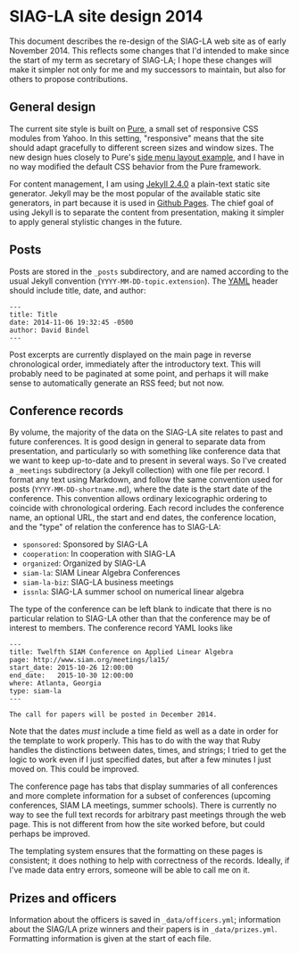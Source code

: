 # SIAG-LA site design 2014

This document describes the re-design of the SIAG-LA web site as of
early November 2014.  This reflects some changes that I'd intended to
make since the start of my term as secretary of SIAG-LA; I hope these
changes will make it simpler not only for me and my successors to
maintain, but also for others to propose contributions.

## General design

The current site style is built on [Pure][pure], a small set of
responsive CSS modules from Yahoo.  In this setting, "responsive"
means that the site should adapt gracefully to different screen sizes
and window sizes.  The new design hues closely to Pure's
[side menu layout example][side], and I have in no way modified the
default CSS behavior from the Pure framework.

For content management, I am using [Jekyll 2.4.0][jekyll] a plain-text
static site generator.  Jekyll may be the most popular of the
available static site generators, in part because it is used in
[Github Pages][ghpages].  The chief goal of using Jekyll is to
separate the content from presentation, making it simpler to apply
general stylistic changes in the future.

## Posts

Posts are stored in the `_posts` subdirectory, and are named according
to the usual Jekyll convention (`YYYY-MM-DD-topic.extension`).
The [YAML][yaml] header should include title, date, and author:

    ---
    title: Title
    date: 2014-11-06 19:32:45 -0500
    author: David Bindel
    ---

Post excerpts are currently displayed on the main page in reverse
chronological order, immediately after the introductory text.
This will probably need to be paginated at some point, and perhaps
it will make sense to automatically generate an RSS feed; but not now.

## Conference records

By volume, the majority of the data on the SIAG-LA site relates to
past and future conferences.  It is good design in general to separate
data from presentation, and particularly so with something like
conference data that we want to keep up-to-date and to present in
several ways.  So I've created a `_meetings` subdirectory (a Jekyll
collection) with one file per record.  I format any text using
Markdown, and follow the same convention used for posts
(`YYYY-MM-DD-shortname.md`), where the date is the start date of the
conference.  This convention allows ordinary lexicographic ordering to
coincide with chronological ordering.  Each record includes the
conference name, an optional URL, the start and end dates, the
conference location, and the "type" of relation the conference has to
SIAG-LA:

- `sponsored`: Sponsored by SIAG-LA
- `cooperation`: In cooperation with SIAG-LA
- `organized`: Organized by SIAG-LA
- `siam-la`: SIAM Linear Algebra Conferences
- `siam-la-biz`: SIAG-LA business meetings
- `issnla`: SIAG-LA summer school on numerical linear algebra

The type of the conference can be left blank to indicate that there
is no particular relation to SIAG-LA other than that the conference
may be of interest to members.  The conference record YAML looks like

    ---
    title: Twelfth SIAM Conference on Applied Linear Algebra
    page: http://www.siam.org/meetings/la15/
    start_date: 2015-10-26 12:00:00
    end_date:   2015-10-30 12:00:00
    where: Atlanta, Georgia
    type: siam-la
    ---

    The call for papers will be posted in December 2014.

Note that the dates *must* include a time field as well as a date
in order for the template to work properly.  This has to do with the
way that Ruby handles the distinctions between dates, times, and
strings; I tried to get the logic to work even if I just specified
dates, but after a few minutes I just moved on.  This could be
improved.

The conference page has tabs that display summaries of all conferences
and more complete information for a subset of conferences (upcoming
conferences, SIAM LA meetings, summer schools).  There is currently no
way to see the full text records for arbitrary past meetings through
the web page.  This is not different from how the site worked before,
but could perhaps be improved.

The templating system ensures that the formatting on these pages is
consistent; it does nothing to help with correctness of the records.
Ideally, if I've made data entry errors, someone will be able to call
me on it.

## Prizes and officers

Information about the officers is saved in `_data/officers.yml`;
information about the SIAG/LA prize winners and their papers
is in `_data/prizes.yml`.  Formatting information is given at
the start of each file.

[pure]: http://purecss.io/
[side]: http://purecss.io/layouts/
[jekyll]: http://jekyllrb.com/
[ghpages]: https://pages.github.com/
[yaml]: http://jekyllrb.com/docs/frontmatter/
[tpw]: http://tom.preston-werner.com/2008/11/17/blogging-like-a-hacker.html
